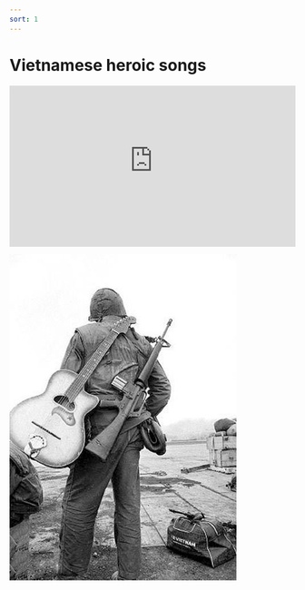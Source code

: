 ```yaml
---
sort: 1
---
```


# Vietnamese heroic songs

<div style="position:relative;padding-bottom:56.25%;">
<iframe src="https://www.youtube-nocookie.com/embed/videoseries?list=PLQpdLg156HYJiAAPXXQ3-iHMv02Ydg_tR&modestbranding=1&showinfo=0"
        style="width:100%;height:100%;position:absolute;left:0px;top:0px;" frameborder="0"
        allow="accelerometer; autoplay; clipboard-write; encrypted-media; gyroscope; picture-in-picture" allowfullscreen ></iframe> </div>    
        
        
![](image/guitar_n_gun.jpg)
